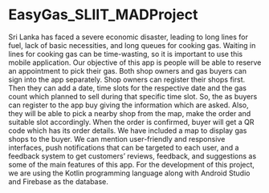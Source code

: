 # EasyGas_SLIIT_MADProject

Sri Lanka has faced a severe economic disaster, leading to long lines for fuel, lack of basic necessities, and long queues for cooking gas. Waiting in lines for cooking gas can be time-wasting, so it is important to use this mobile application.
Our objective of this app is people will be able to reserve an appointment to pick their gas. Both shop owners and gas buyers can sign into the app separately. Shop owners can register their shops first. Then they can add a date, time slots for the respective date and the gas count which planned to sell during that specific time slot. So, the as buyers can register to the app buy giving the information which are asked. Also, they will be able to pick a nearby shop from the map, make the order and suitable slot accordingly. When the order is confirmed, buyer will get a QR code which has its order details. We have included a map to display gas shops to the buyer.
We can mention user-friendly and responsive interfaces, push notifications that can be targeted to each user, and a feedback system to get customers’ reviews, feedback, and suggestions as some of the main features of this app.
For the development of this project, we are using the Kotlin programming language along with Android Studio and Firebase as the database.


